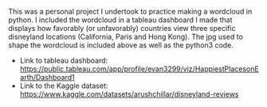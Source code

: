 This was a personal project I undertook to practice making a wordcloud in python.  I included the wordcloud in a tableau dashboard I made that displays how favorably (or unfavorably) countries view three specific disneyland locations (California, Paris and Hong Kong).  The jpg used to shape the wordcloud is included above as well as the python3 code.

- Link to tableau dashboard: https://public.tableau.com/app/profile/evan3299/viz/HappiestPlacesonEarth/Dashboard1
- Link to the Kaggle dataset: https://www.kaggle.com/datasets/arushchillar/disneyland-reviews
